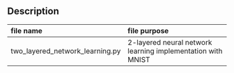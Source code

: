## Description
| file name | file purpose |
|:-- |:-- |
| two_layered_network_learning.py | 2-layered neural network learning implementation with MNIST |
